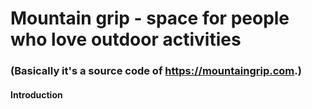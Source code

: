 #  Mountain grip - space for people who love outdoor activities
### (Basically it's a source code of https://mountaingrip.com.)

#### Introduction




